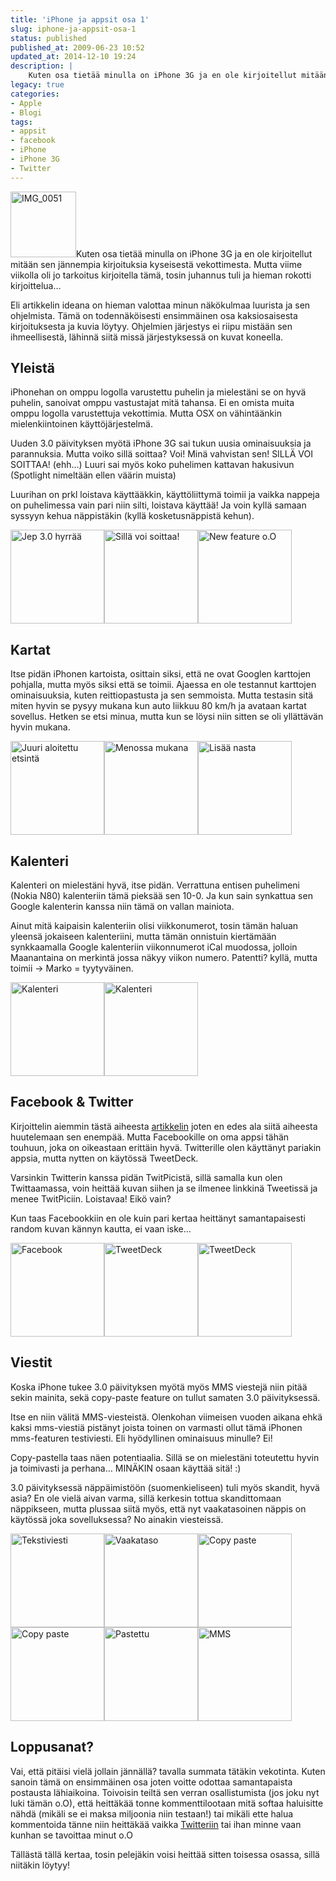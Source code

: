 ```yaml
---
title: 'iPhone ja appsit osa 1'
slug: iphone-ja-appsit-osa-1
status: published
published_at: 2009-06-23 10:52
updated_at: 2014-12-10 19:24
description: |
    Kuten osa tietää minulla on iPhone 3G ja en ole kirjoitellut mitään sen jännempia kirjoituksia kyseisestä vekottimesta. Mutta viime viikolla oli jo tarkoitus kirjoitella tämä, tosin juhannus tuli ja hieman rokotti kirjoittelua… Eli artikkelin ideana on hieman valottaa minun näkökulmaa luurista ja sen ohjelmista. Tämä on todennäköisesti ensimmäinen osa kaksiosaisesta kirjoituksesta ja kuvia löytyy. Ohjelmien… Jatka lukemista iPhone ja appsit osa 1
legacy: true
categories:
- Apple
- Blogi
tags:
- appsit
- facebook
- iPhone
- iPhone 3G
- Twitter
---
```


<p><a href="https://cdn.markokaartinen.net/uploads/2009/06/IMG_0051.PNG"><img loading="lazy" decoding="async" class="size-thumbnail wp-image-586 alignright" title="Kotivalikko" src="https://cdn.markokaartinen.net/uploads/2009/06/IMG_0051-150x150.PNG" alt="IMG_0051" width="105" height="105" /></a>Kuten osa tietää minulla on iPhone 3G ja en ole kirjoitellut mitään sen jännempia kirjoituksia kyseisestä vekottimesta. Mutta viime viikolla oli jo tarkoitus kirjoitella tämä, tosin juhannus tuli ja hieman rokotti kirjoittelua&#8230;</p>
<p>Eli artikkelin ideana on hieman valottaa minun näkökulmaa luurista ja sen ohjelmista. Tämä on todennäköisesti ensimmäinen osa kaksiosaisesta kirjoituksesta ja kuvia löytyy. Ohjelmien järjestys ei riipu mistään sen ihmeellisestä, lähinnä siitä missä järjestyksessä on kuvat koneella.</p>
<h2><strong>Yleistä</strong></h2>
<p>iPhonehan on omppu logolla varustettu puhelin ja mielestäni se on hyvä puhelin, sanoivat omppu vastustajat mitä tahansa. Ei en omista muita omppu logolla varustettuja vekottimia. Mutta OSX on vähintäänkin mielenkiintoinen käyttöjärjestelmä.</p>
<p>Uuden 3.0 päivityksen myötä iPhone 3G sai tukun uusia ominaisuuksia ja parannuksia. Mutta voiko sillä soittaa? Voi! Minä vahvistan sen! SILLÄ VOI SOITTAA! (ehh&#8230;) Luuri sai myös koko puhelimen kattavan hakusivun (Spotlight nimeltään ellen väärin muista)</p>
<p>Luurihan on prkl loistava käyttääkkin, käyttöliittymä toimii ja vaikka nappeja on puhelimessa vain pari niin silti, loistava käyttää! Ja voin kyllä samaan syssyyn kehua näppistäkin (kyllä kosketusnäppistä kehun).</p>
<p><a href="https://cdn.markokaartinen.net/uploads/2009/06/IMG_0050.PNG"><img loading="lazy" decoding="async" class="size-thumbnail wp-image-615 alignnone" title="Jep 3.0 hyrrää" src="https://cdn.markokaartinen.net/uploads/2009/06/IMG_0050-150x150.PNG" alt="Jep 3.0 hyrrää" width="150" height="150" /></a><a href="https://cdn.markokaartinen.net/uploads/2009/06/IMG_0060.PNG"><img loading="lazy" decoding="async" class="size-thumbnail wp-image-616 alignnone" title="Sillä voi soittaa!" src="https://cdn.markokaartinen.net/uploads/2009/06/IMG_0060-150x150.PNG" alt="Sillä voi soittaa!" width="150" height="150" /></a><a href="https://cdn.markokaartinen.net/uploads/2009/06/IMG_0067.PNG"><img loading="lazy" decoding="async" class="size-thumbnail wp-image-617 alignnone" title="New feature o.O" src="https://cdn.markokaartinen.net/uploads/2009/06/IMG_0067-150x150.PNG" alt="New feature o.O" width="150" height="150" /></a></p>
<h2><strong>Kartat</strong></h2>
<p>Itse pidän iPhonen kartoista, osittain siksi, että ne ovat Googlen karttojen pohjalla, mutta myös siksi että se toimii. Ajaessa en ole testannut karttojen ominaisuuksia, kuten reittiopastusta ja sen semmoista. Mutta testasin sitä miten hyvin se pysyy mukana kun auto liikkuu 80 km/h ja avataan kartat sovellus. Hetken se etsi minua, mutta kun se löysi niin sitten se oli yllättävän hyvin mukana.</p>
<p><a href="https://cdn.markokaartinen.net/uploads/2009/06/IMG_0052.PNG"><img loading="lazy" decoding="async" class="size-thumbnail wp-image-592 alignnone" title="Juuri aloitettu etsintä" src="https://cdn.markokaartinen.net/uploads/2009/06/IMG_0052-150x150.PNG" alt="Juuri aloitettu etsintä" width="150" height="150" /></a><a href="https://cdn.markokaartinen.net/uploads/2009/06/IMG_0053.PNG"><img loading="lazy" decoding="async" class="size-thumbnail wp-image-593 alignnone" title="Menossa mukana" src="https://cdn.markokaartinen.net/uploads/2009/06/IMG_0053-150x150.PNG" alt="Menossa mukana" width="150" height="150" /></a><a href="https://cdn.markokaartinen.net/uploads/2009/06/IMG_0054.PNG"><img loading="lazy" decoding="async" class="size-thumbnail wp-image-594 alignnone" title="Lisää nasta" src="https://cdn.markokaartinen.net/uploads/2009/06/IMG_0054-150x150.PNG" alt="Lisää nasta" width="150" height="150" /></a></p>
<h2><strong>Kalenteri</strong></h2>
<p>Kalenteri on mielestäni hyvä, itse pidän. Verrattuna entisen puhelimeni (Nokia N80) kalenteriin tämä pieksää sen 10-0. Ja kun sain synkattua sen Google kalenterin kanssa niin tämä on vallan mainiota.</p>
<p>Ainut mitä kaipaisin kalenteriin olisi viikkonumerot, tosin tämän haluan yleensä jokaiseen kalenteriini, mutta tämän onnistuin kiertämään synkkaamalla Google kalenteriin viikonnumerot iCal muodossa, jolloin Maanantaina on merkintä jossa näkyy viikon numero. Patentti? kyllä, mutta toimii -&gt; Marko = tyytyväinen.</p>
<p><a href="https://cdn.markokaartinen.net/uploads/2009/06/IMG_0055.PNG"><img loading="lazy" decoding="async" class="size-thumbnail wp-image-600 alignnone" title="Kalenteri" src="https://cdn.markokaartinen.net/uploads/2009/06/IMG_0055-150x150.PNG" alt="Kalenteri" width="150" height="150" /></a><a href="https://cdn.markokaartinen.net/uploads/2009/06/IMG_0056.PNG"><img loading="lazy" decoding="async" class="size-thumbnail wp-image-601 alignnone" title="Kalenteri" src="https://cdn.markokaartinen.net/uploads/2009/06/IMG_0056-150x150.PNG" alt="Kalenteri" width="150" height="150" /></a></p>
<h2><strong>Facebook &amp; Twitter</strong></h2>
<p>Kirjoittelin aiemmin tästä aiheesta <a href="https://markokaartinen.net/twitter-vs-facebook/" target="_blank">artikkelin</a> joten en edes ala siitä aiheesta huutelemaan sen enempää. Mutta Facebookille on oma appsi tähän touhuun, joka on oikeastaan erittäin hyvä. Twitterille olen käyttänyt pariakin appsia, mutta nytten on käytössä TweetDeck.</p>
<p>Varsinkin Twitterin kanssa pidän TwitPicistä, sillä samalla kun olen Twittaamassa, voin heittää kuvan siihen ja se ilmenee linkkinä Tweetissä ja menee TwitPiciin. Loistavaa! Eikö vain?</p>
<p>Kun taas Facebookkiin en ole kuin pari kertaa heittänyt samantapaisesti random kuvan kännyn kautta, ei vaan iske&#8230;</p>
<p><a href="https://cdn.markokaartinen.net/uploads/2009/06/IMG_0057.PNG"><img loading="lazy" decoding="async" class="size-thumbnail wp-image-603 alignnone" title="Facebook" src="https://cdn.markokaartinen.net/uploads/2009/06/IMG_0057-150x150.PNG" alt="Facebook" width="150" height="150" /></a><a href="https://cdn.markokaartinen.net/uploads/2009/06/IMG_0058.PNG"><img loading="lazy" decoding="async" class="size-thumbnail wp-image-604 alignnone" title="TweetDeck" src="https://cdn.markokaartinen.net/uploads/2009/06/IMG_0058-150x150.PNG" alt="TweetDeck" width="150" height="150" /></a><a href="https://cdn.markokaartinen.net/uploads/2009/06/IMG_0059.PNG"><img loading="lazy" decoding="async" class="size-thumbnail wp-image-605 alignnone" title="TweetDeck" src="https://cdn.markokaartinen.net/uploads/2009/06/IMG_0059-150x150.PNG" alt="TweetDeck" width="150" height="150" /></a></p>
<h2><strong>Viestit</strong></h2>
<p>Koska iPhone tukee 3.0 päivityksen myötä myös MMS viestejä niin pitää sekin mainita, sekä copy-paste feature on tullut samaten 3.0 päivityksessä.</p>
<p>Itse en niin välitä MMS-viesteistä. Olenkohan viimeisen vuoden aikana ehkä kaksi mms-viestiä pistänyt joista toinen on varmasti ollut tämä iPhonen mms-featuren testiviesti. Eli hyödyllinen ominaisuus minulle? Ei!</p>
<p>Copy-pastella taas näen potentiaalia. Sillä se on mielestäni toteutettu hyvin ja toimivasti ja perhana&#8230; MINÄKIN osaan käyttää sitä! :)</p>
<p>3.0 päivityksessä näppäimistöön (suomenkieliseen) tuli myös skandit, hyvä asia? En ole vielä aivan varma, sillä kerkesin tottua skandittomaan näppikseen, mutta plussaa siitä myös, että nyt vaakatasoinen näppis on käytössä joka sovelluksessa? No ainakin viesteissä.</p>
<p><a href="https://cdn.markokaartinen.net/uploads/2009/06/IMG_0061.PNG"><img loading="lazy" decoding="async" class="size-thumbnail wp-image-607 alignnone" title="Tekstiviesti" src="https://cdn.markokaartinen.net/uploads/2009/06/IMG_0061-150x150.PNG" alt="Tekstiviesti" width="150" height="150" /></a><a href="https://cdn.markokaartinen.net/uploads/2009/06/IMG_0062.PNG"><img loading="lazy" decoding="async" class="size-thumbnail wp-image-608 alignnone" title="Vaakataso" src="https://cdn.markokaartinen.net/uploads/2009/06/IMG_0062-150x150.PNG" alt="Vaakataso" width="150" height="150" /></a><a href="https://cdn.markokaartinen.net/uploads/2009/06/IMG_0063.PNG"><img loading="lazy" decoding="async" class="size-thumbnail wp-image-609 alignnone" title="Copy paste" src="https://cdn.markokaartinen.net/uploads/2009/06/IMG_0063-150x150.PNG" alt="Copy paste" width="150" height="150" /></a><a href="https://cdn.markokaartinen.net/uploads/2009/06/IMG_0064.PNG"><img loading="lazy" decoding="async" class="size-thumbnail wp-image-610 alignnone" title="Copy paste" src="https://cdn.markokaartinen.net/uploads/2009/06/IMG_0064-150x150.PNG" alt="Copy paste" width="150" height="150" /></a><a href="https://cdn.markokaartinen.net/uploads/2009/06/IMG_0065.PNG"><img loading="lazy" decoding="async" class="size-thumbnail wp-image-611 alignnone" title="Pastettu" src="https://cdn.markokaartinen.net/uploads/2009/06/IMG_0065-150x150.PNG" alt="Pastettu" width="150" height="150" /></a><a href="https://cdn.markokaartinen.net/uploads/2009/06/IMG_0066.PNG"><img loading="lazy" decoding="async" class="size-thumbnail wp-image-612 alignnone" title="MMS" src="https://cdn.markokaartinen.net/uploads/2009/06/IMG_0066-150x150.PNG" alt="MMS" width="150" height="150" /></a></p>
<h2><strong>Loppusanat?</strong></h2>
<p>Vai, että pitäisi vielä jollain jännällä? tavalla summata tätäkin vekotinta. Kuten sanoin tämä on ensimmäinen osa joten voitte odottaa samantapaista postausta lähiaikoina. Toivoisin teiltä sen verran osallistumista (jos joku nyt luki tämän o.O), että heittäkää tonne kommenttilootaan mitä softaa haluisitte nähdä (mikäli se ei maksa miljoonia niin testaan!) tai mikäli ette halua kommentoida tänne niin heittäkää vaikka <a href="http://twitter.com/MarkoK" target="_blank">Twitteriin</a> tai ihan minne vaan kunhan se tavoittaa minut o.O</p>
<p>Tällästä tällä kertaa, tosin pelejäkin voisi heittää sitten toisessa osassa, sillä niitäkin löytyy!</p>